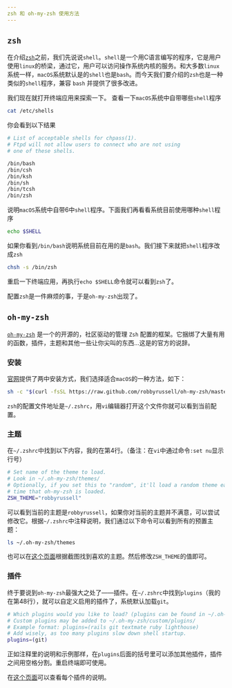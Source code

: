 ```yaml
---
zsh 和 oh-my-zsh 使用方法
---
```


## `zsh`
在介绍[`zsh`](http://www.zsh.org/)之前，我们先说说`shell`。`shell`是一个用C语言编写的程序，它是用户使用`linux`的桥梁，通过它，用户可以访问操作系统内核的服务。和大多数`linux`系统一样，`macOS`系统默认是的`shell`也是`bash`。而今天我们要介绍的`zsh`也是一种类似的`shell`程序，兼容 `bash` 并提供了很多改进。

我们现在就打开终端应用来探索一下。
查看一下`macOS`系统中自带哪些`shell`程序
```bash
cat /etc/shells
```
你会看到以下结果
```bash
# List of acceptable shells for chpass(1).
# Ftpd will not allow users to connect who are not using
# one of these shells.

/bin/bash
/bin/csh
/bin/ksh
/bin/sh
/bin/tcsh
/bin/zsh
```
说明`macOS`系统中自带6中`shell`程序。下面我们再看看系统目前使用哪种`shell`程序
```bash
echo $SHELL
```
如果你看到`/bin/bash`说明系统目前在用的是`bash`。我们接下来就把`shell`程序改成`zsh`
```bash
chsh -s /bin/zsh
```
重启一下终端应用，再执行`echo $SHELL`命令就可以看到`zsh`了。

配置`zsh`是一件麻烦的事，于是`oh-my-zsh`出现了。


## `oh-my-zsh`

[`oh-my-zsh`](https://ohmyz.sh/) 是一个的开源的，社区驱动的管理 `Zsh` 配置的框架。它捆绑了大量有用的函数，插件，主题和其他一些让你尖叫的东西...这是的官方的说辞。

### 安装
[官网](https://ohmyz.sh/)提供了两中安装方式，我们选择适合`macOS`的一种方法，如下：
```bash
sh -c "$(curl -fsSL https://raw.github.com/robbyrussell/oh-my-zsh/master/tools/install.sh)"
```

`zsh`的配置文件地址是`~/.zshrc`，用`vi`编辑器打开这个文件你就可以看到当前配置。

### 主题
在`~/.zshrc`中找到以下内容，我的在第4行。（备注：在`vi`中通过命令`:set nu`显示行号）
```bash
# Set name of the theme to load.
# Look in ~/.oh-my-zsh/themes/
# Optionally, if you set this to "random", it'll load a random theme each
# time that oh-my-zsh is loaded.
ZSH_THEME="robbyrussell"
```
可以看到当前的主题是`robbyrussell`，如果你对当前的主题并不满意，可以尝试修改它。根据`~/.zshrc`中注释说明，我们通过以下命令可以看到所有的预置主题：
```bash
ls ~/.oh-my-zsh/themes
```
也可以在[这个页面](https://github.com/robbyrussell/oh-my-zsh/wiki/Themes)根据截图找到喜欢的主题。然后修改`ZSH_THEME`的值即可。

### 插件
终于要说到`oh-my-zsh`最强大之处了——插件。在`~/.zshrc`中找到`plugins`（我的在第48行），就可以自定义启用的插件了，系统默认加载`git`。
```bash
# Which plugins would you like to load? (plugins can be found in ~/.oh-my-zsh/plugins/*)
# Custom plugins may be added to ~/.oh-my-zsh/custom/plugins/
# Example format: plugins=(rails git textmate ruby lighthouse)
# Add wisely, as too many plugins slow down shell startup.
plugins=(git)
```
正如注释里的说明和示例那样，在`plugins`后面的括号里可以添加其他插件，插件之间用空格分割。重启终端即可使用。

在[这个页面](https://github.com/robbyrussell/oh-my-zsh/wiki/Plugins)可以查看每个插件的说明。